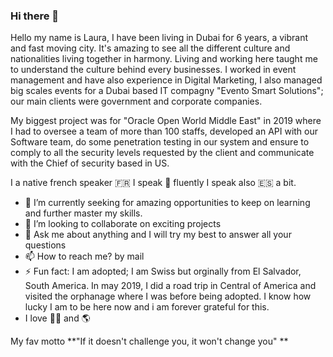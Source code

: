 ### Hi there 👋

Hello my name is Laura, I have been living in Dubai for 6 years, a vibrant and fast moving city.
It's amazing to see all the different culture and nationalities living together in harmony.
Living and working here taught me to understand the culture behind every businesses.
I worked in event management and have also experience in Digital Marketing, I also managed big scales events for a Dubai based IT compagny "Evento Smart Solutions"; our main clients were government and corporate companies.

My biggest project was for "Oracle Open World Middle East" in 2019 where I had to oversee a team of more than 100 staffs, developed an API with our Software team, do some penetration testing in our system and ensure to comply to all the security levels requested by the client and communicate with the Chief of security based in US.

I a native french speaker 🇫🇷 
I speak 🏴󠁧󠁢󠁥󠁮󠁧󠁿 fluently
I speak also 🇪🇸 a bit.


- 🔭 I’m currently seeking for amazing opportunities to keep on learning and further master my skills.
- 👯 I’m looking to collaborate on exciting projects
- 💬 Ask me about anything and I will try my best to answer all your questions
- 📫 How to reach me? by mail
- ⚡ Fun fact: I am adopted; I am Swiss but orginally from El Salvador, South America.
In may 2019, I did a road trip in Central of America and visited the orphanage where I was before being adopted. I know how lucky I am to be here now and i am forever grateful for this.
- I love 💃🏽 and 🌎

My fav motto **"If it doesn't challenge you, it won't change you"
**
